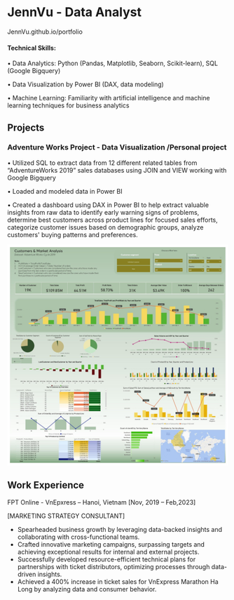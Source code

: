 # JennVu - Data Analyst
JennVu.github.io/portfolio

#### Technical Skills:

• Data Analytics: Python (Pandas, Matplotlib, Seaborn, Scikit-learn), SQL (Google Bigquery)

• Data Visualization by Power BI (DAX, data modeling)

• Machine Learning: Familiarity with artificial intelligence and machine learning techniques for
business analytics

## Projects

### Adventure Works Project - Data Visualization /Personal project
• Utilized SQL to extract data from 12 different related tables from “AdventureWorks 2019” sales
databases using JOIN and VIEW working with Google Bigquery

• Loaded and modeled data in Power BI

• Created a dashboard using DAX in Power BI to help extract valuable insights from raw data to
identify early warning signs of problems, determine best customers across product lines for focused
sales efforts, categorize customer issues based on demographic groups, analyze customers' buying
patterns and preferences.

![Final Dashboard looks like this](assess/K14-+Vu+Ngoc+Huyen+-+Project+3.jpg)

## Work Experience
FPT Online - VnEpxress – Hanoi, Vietnam [Nov, 2019 – Feb,2023]

[MARKETING STRATEGY CONSULTANT]
- Spearheaded business growth by leveraging data-backed insights and collaborating with cross-functional teams.
- Crafted innovative marketing campaigns, surpassing targets and achieving exceptional results for internal and external projects.
- Successfully developed resource-efficient technical plans for partnerships with ticket distributors, optimizing processes through data-driven insights.
- Achieved a 400% increase in ticket sales for VnExpress Marathon Ha Long by analyzing data and consumer behavior.
